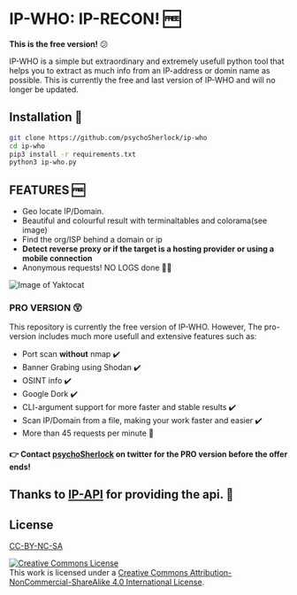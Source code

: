 # IP-WHO: IP-RECON! 🆓

**This is the free version!** 😕

IP-WHO is a simple but extraordinary and extremely usefull python tool that helps you to extract as much info from an IP-address or domin name as possible. This is currently the free and last version of IP-WHO and will no longer be updated.

## Installation 🔨

```bash
git clone https://github.com/psychoSherlock/ip-who
cd ip-who
pip3 install -r requirements.txt
python3 ip-who.py

```

## FEATURES 🆓
* Geo locate IP/Domain.
* Beautiful and colourful result with terminaltables and colorama(see image)
* Find the org/ISP behind a domain or ip
* **Detect reverse proxy or if the target is a hosting provider or using a mobile connection**
* Anonymous requests! NO LOGS done 🕵️‍♂️

![Image of Yaktocat](https://www.github.com/psychosherlock/ip-who/images/screenshot1.png)

### PRO VERSION 😲
This repository is currently the free version of IP-WHO. However, The pro-version includes much more usefull and extensive features such as:

* Port scan **without** nmap ✔️
* Banner Grabing using Shodan ✔️
* OSINT info ✔️
* Google Dork ✔️
* CLI-argument support for more faster and  stable results ✔️
* Scan IP/Domain from a file, making your work faster and easier ✔️
* More than 45 requests per minute 🤙

#### 👉 Contact [psychoSherlock](www.twitter.com/psycho_sherlock) on twitter for the PRO version **before the offer ends!**

## Thanks to [IP-API](https://ip-api.com/) for providing the api. 🙏
## License
[CC-BY-NC-SA](https://creativecommons.org/licenses/by-nc-sa/4.0/legalcode)

<a rel="license" href="http://creativecommons.org/licenses/by-nc-sa/4.0/"><img alt="Creative Commons License" style="border-width:0" src="https://i.creativecommons.org/l/by-nc-sa/4.0/88x31.png" /></a><br />This work is licensed under a <a rel="license" href="http://creativecommons.org/licenses/by-nc-sa/4.0/">Creative Commons Attribution-NonCommercial-ShareAlike 4.0 International License</a>.